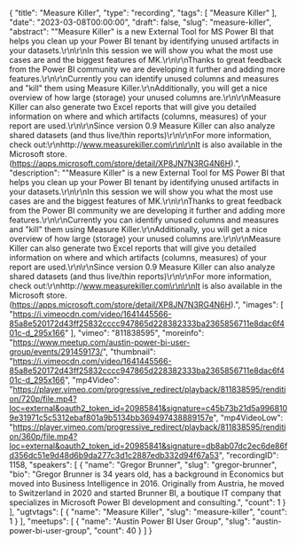{
  "title": "Measure Killer",
  "type": "recording",
  "tags": [
    "Measure Killer"
  ],
  "date": "2023-03-08T00:00:00",
  "draft": false,
  "slug": "measure-killer",
  "abstract": "\"Measure Killer\" is a new External Tool for MS Power BI that helps you clean up your Power BI tenant by identifying unused artifacts in your datasets.\r\n\r\nIn this session we will show you what the most use cases are and the biggest features of MK.\r\n\r\nThanks to great feedback from the Power BI community we are developing it further and adding more features.\r\n\r\nCurrently you can identify unused columns and measures and \"kill\" them using Measure Killer.\r\nAdditionally, you will get a nice overview of how large (storage) your unused columns are.\r\n\r\nMeasure Killer can also generate two Excel reports that will give you detailed information on where and which artifacts (columns, measures) of your report are used.\r\n\r\nSince version 0.9 Measure Killer can also analyze shared datasets (and thus live/thin reports)\r\n\r\nFor more information, check out:\r\nhttp://www.measurekiller.com\r\n\r\nIt is also available in the Microsoft store. (https://apps.microsoft.com/store/detail/XP8JN7N3RG4N6H).",
  "description": "\"Measure Killer\" is a new External Tool for MS Power BI that helps you clean up your Power BI tenant by identifying unused artifacts in your datasets.\r\n\r\nIn this session we will show you what the most use cases are and the biggest features of MK.\r\n\r\nThanks to great feedback from the Power BI community we are developing it further and adding more features.\r\n\r\nCurrently you can identify unused columns and measures and \"kill\" them using Measure Killer.\r\nAdditionally, you will get a nice overview of how large (storage) your unused columns are.\r\n\r\nMeasure Killer can also generate two Excel reports that will give you detailed information on where and which artifacts (columns, measures) of your report are used.\r\n\r\nSince version 0.9 Measure Killer can also analyze shared datasets (and thus live/thin reports)\r\n\r\nFor more information, check out:\r\nhttp://www.measurekiller.com\r\n\r\nIt is also available in the Microsoft store. (https://apps.microsoft.com/store/detail/XP8JN7N3RG4N6H).",
  "images": [
    "https://i.vimeocdn.com/video/1641445566-85a8e520172d43ff25832cccc947865d228382333ba2365856711e8dac6f401c-d_295x166"
  ],
  "vimeo": "811838595",
  "moreinfo": "https://www.meetup.com/austin-power-bi-user-group/events/291459173/",
  "thumbnail": "https://i.vimeocdn.com/video/1641445566-85a8e520172d43ff25832cccc947865d228382333ba2365856711e8dac6f401c-d_295x166",
  "mp4Video": "https://player.vimeo.com/progressive_redirect/playback/811838595/rendition/720p/file.mp4?loc=external&oauth2_token_id=20985841&signature=c45b73b21d5a9968109e31971c5c5312ebaf801a9b5134bb369497438889157e",
  "mp4VideoLow": "https://player.vimeo.com/progressive_redirect/playback/811838595/rendition/360p/file.mp4?loc=external&oauth2_token_id=20985841&signature=db8ab07dc2ec6de86fd356dc51e9d48d6b9da277c3d1c2887edb332d94f67a53",
  "recordingID": 1158,
  "speakers": [
    {
      "name": "Gregor Brunner",
      "slug": "gregor-brunner",
      "bio": "Gregor Brunner is 34 years old, has a background in Economics but moved into Business Intelligence in 2016. Originally from Austria, he moved to Switzerland in 2020 and started Brunner BI, a boutique IT company that specializes in Microsoft Power BI development and consulting.",
      "count": 1
    }
  ],
  "ugtvtags": [
    {
      "name": "Measure Killer",
      "slug": "measure-killer",
      "count": 1
    }
  ],
  "meetups": [
    {
      "name": "Austin Power BI User Group",
      "slug": "austin-power-bi-user-group",
      "count": 40
    }
  ]
}
